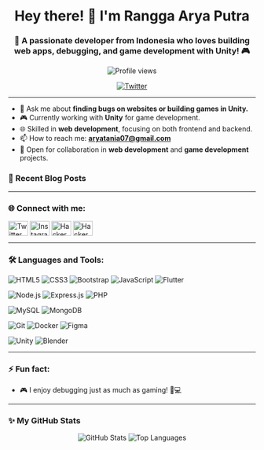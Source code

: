 <h1 align="center">Hey there! 👋 I'm Rangga Arya Putra</h1>
<h3 align="center">🌟 A passionate developer from Indonesia who loves building web apps, debugging, and game development with Unity! 🎮</h3>

<p align="center">
  <img src="https://komarev.com/ghpvc/?username=ranggabot&label=Profile%20views&color=0e75b6&style=flat" alt="Profile views" />
</p>

<p align="center">
  <a href="https://twitter.com/razor" target="blank"><img src="https://img.shields.io/twitter/follow/razor?logo=twitter&style=for-the-badge" alt="Twitter" /></a>
</p>

---

- 💬 Ask me about **finding bugs on websites or building games in Unity.**
- 🎮 Currently working with **Unity** for game development.
- 🌐 Skilled in **web development**, focusing on both frontend and backend.
- 📫 How to reach me: **aryatania07@gmail.com**
- 💼 Open for collaboration in **web development** and **game development** projects.

### 📖 Recent Blog Posts
<!-- BLOG-POST-LIST:START -->
<!-- BLOG-POST-LIST:END -->

---

<h3 align="left">🌐 Connect with me:</h3>
<p align="left">
  <a href="https://twitter.com/razor" target="blank"><img align="center" src="https://raw.githubusercontent.com/rahuldkjain/github-profile-readme-generator/master/src/images/icons/Social/twitter.svg" alt="Twitter" height="30" width="40" /></a>
  <a href="https://instagram.com/ultramanrazor" target="blank"><img align="center" src="https://raw.githubusercontent.com/rahuldkjain/github-profile-readme-generator/master/src/images/icons/Social/instagram.svg" alt="Instagram" height="30" width="40" /></a>
  <a href="https://www.hackerrank.com/razorhacker" target="blank"><img align="center" src="https://raw.githubusercontent.com/rahuldkjain/github-profile-readme-generator/master/src/images/icons/Social/hackerrank.svg" alt="HackerRank" height="30" width="40" /></a>
  <a href="https://www.hackerearth.com/@razorhacker" target="blank"><img align="center" src="https://raw.githubusercontent.com/rahuldkjain/github-profile-readme-generator/master/src/images/icons/Social/hackerearth.svg" alt="HackerEarth" height="30" width="40" /></a>
</p>

---

<h3 align="left">🛠️ Languages and Tools:</h3>

<p align="left">
  <img src="https://img.shields.io/badge/HTML5-E34F26?style=for-the-badge&logo=html5&logoColor=white" alt="HTML5" />
  <img src="https://img.shields.io/badge/CSS3-1572B6?style=for-the-badge&logo=css3&logoColor=white" alt="CSS3" />
  <img src="https://img.shields.io/badge/Bootstrap-563D7C?style=for-the-badge&logo=bootstrap&logoColor=white" alt="Bootstrap" />
  <img src="https://img.shields.io/badge/JavaScript-F7DF1E?style=for-the-badge&logo=javascript&logoColor=black" alt="JavaScript" />
  <img src="https://img.shields.io/badge/Flutter-02569B?style=for-the-badge&logo=flutter&logoColor=white" alt="Flutter" />
</p>

<p align="left">
  <img src="https://img.shields.io/badge/Node.js-339933?style=for-the-badge&logo=nodedotjs&logoColor=white" alt="Node.js" />
  <img src="https://img.shields.io/badge/Express.js-000000?style=for-the-badge&logo=express&logoColor=white" alt="Express.js" />
  <img src="https://img.shields.io/badge/PHP-777BB4?style=for-the-badge&logo=php&logoColor=white" alt="PHP" />
</p>

<p align="left">
  <img src="https://img.shields.io/badge/MySQL-4479A1?style=for-the-badge&logo=mysql&logoColor=white" alt="MySQL" />
  <img src="https://img.shields.io/badge/MongoDB-4EA94B?style=for-the-badge&logo=mongodb&logoColor=white" alt="MongoDB" />
</p>

<p align="left">
  <img src="https://img.shields.io/badge/Git-F05032?style=for-the-badge&logo=git&logoColor=white" alt="Git" />
  <img src="https://img.shields.io/badge/Docker-2496ED?style=for-the-badge&logo=docker&logoColor=white" alt="Docker" />
  <img src="https://img.shields.io/badge/Figma-F24E1E?style=for-the-badge&logo=figma&logoColor=white" alt="Figma" />
</p>

<p align="left">
  <img src="https://img.shields.io/badge/Unity-000000?style=for-the-badge&logo=unity&logoColor=white" alt="Unity" />
  <img src="https://img.shields.io/badge/Blender-F5792A?style=for-the-badge&logo=blender&logoColor=white" alt="Blender" />
</p>

---

### ⚡ Fun fact:
- 🎮 I enjoy debugging just as much as gaming! 🤖💻

---

### ✨ My GitHub Stats
<p align="center">
  <img src="https://github-readme-stats.vercel.app/api?username=ranggabot&show_icons=true&theme=radical&hide_title=true&count_private=true&include_all_commits=true" alt="GitHub Stats" />
  <img src="https://github-readme-stats.vercel.app/api/top-langs/?username=ranggabot&layout=compact&theme=radical" alt="Top Languages" />
</p>
